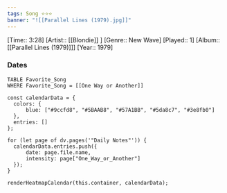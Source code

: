 ```yaml
---
tags: Song ⭐⭐⭐ 
banner: "![[Parallel Lines (1979).jpg]]"
---
```

[Time:: 3:28]
[Artist:: [[Blondie]] ]
[Genre:: New Wave]
[Played:: 1]
[Album:: [[Parallel Lines (1979)]]]
[Year:: 1979]
### Dates
````dataview
TABLE Favorite_Song
WHERE Favorite_Song = [[One Way or Another]]
````
  ```dataviewjs
const calendarData = { 
	colors: { 
		blue: ["#9ccfd8", "#5BAAB8", "#57A1BB", "#5da8c7", "#3e8fb0"] 
	}, 
	entries: [] 
}; 

for (let page of dv.pages('"Daily Notes"')) { 
	calendarData.entries.push({ 
		date: page.file.name, 
		intensity: page["One_Way_or_Another"]
	}); 
} 

renderHeatmapCalendar(this.container, calendarData);
```
